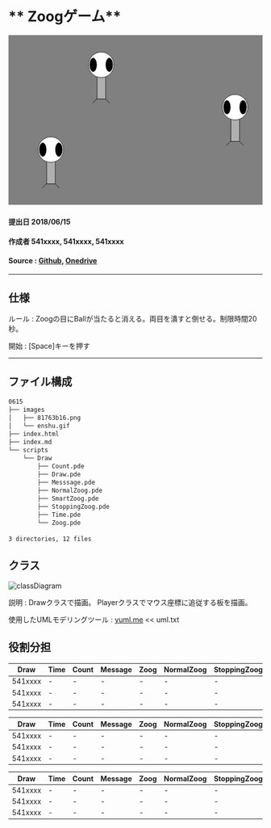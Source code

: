 ﻿# ** Zoogゲーム**

![2018-06-02 16.50.29](images/enshu.gif)
<script></script>

#### 提出日 2018/06/15
#### 作成者 541xxxx, 541xxxx, 541xxxx
#### Source : [Github](https://github.com/moriakijp/0615), [Onedrive](https://1drv.ms/f/s!AtoKHagF3g3Bg4Bt62m3GWnqKWiBoQ)

---

## 仕様

ルール : Zoogの目にBallが当たると消える。両目を潰すと倒せる。制限時間20秒。

開始 : [Space]キーを押す

---
## ファイル構成
```
0615
├── images
│   ├── 81763b16.png
│   └── enshu.gif
├── index.html
├── index.md
└── scripts
    └── Draw
        ├── Count.pde
        ├── Draw.pde
        ├── Messsage.pde
        ├── NormalZoog.pde
        ├── SmartZoog.pde
        ├── StoppingZoog.pde
        ├── Time.pde
        └── Zoog.pde

3 directories, 12 files
```



## クラス
![classDiagram](http://yuml.me/81763b16.png)

説明 :
Drawクラスで描画。
Playerクラスでマウス座標に追従する板を描画。

使用したUMLモデリングツール : [yuml.me](https://yuml.me/diagram/scruffy/class/draw ) << uml.txt



## 役割分担


 Draw   | Time | Count | Message | Zoog | NormalZoog | StoppingZoog | SmartZoog | Ball
------- | ---- | ----- | ------- | ---- | ---------- | ------------ | --------- | ----
541xxxx | -    | -     | -       | -    | -          | -            | -         | -
541xxxx | -    | -     | -       | -    | -          | -            | -         | -
541xxxx | -    | -     | -       | -    | -          | -            | -         | -


 Draw   | Time | Count | Message | Zoog | NormalZoog | StoppingZoog | SmartZoog | Ball
------- | ---- | ----- | ------- | ---- | ---------- | ------------ | --------- | ----
541xxxx | -    | -     | -       | -    | -          | -            | -         | -
541xxxx | -    | -     | -       | -    | -          | -            | -         | -
541xxxx | -    | -     | -       | -    | -          | -            | -         | -


 Draw   | Time | Count | Message | Zoog | NormalZoog | StoppingZoog | SmartZoog | Ball
------- | ---- | ----- | ------- | ---- | ---------- | ------------ | --------- | ----
541xxxx | -    | -     | -       | -    | -          | -            | -         | -
541xxxx | -    | -     | -       | -    | -          | -            | -         | -
541xxxx | -    | -     | -       | -    | -          | -            | -         | -

